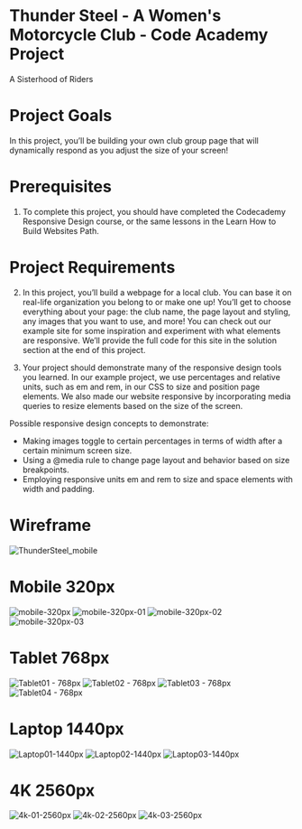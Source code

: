 # Thunder Steel - A Women's Motorcycle Club - Code Academy Project
A Sisterhood of Riders

# Project Goals
In this project, you’ll be building your own club group page that will dynamically respond as you adjust the size of your screen!

# Prerequisites
1. To complete this project, you should have completed the Codecademy Responsive Design course, or the same lessons in the Learn How to Build Websites Path.

# Project Requirements
2. In this project, you’ll build a webpage for a local club. You can base it on real-life organization you belong to or make one up! You’ll get to choose everything about your page: the club name, the page layout and styling, any images that you want to use, and more! You can check out our example site for some inspiration and experiment with what elements are responsive. We’ll provide the full code for this site in the solution section at the end of this project.

3. Your project should demonstrate many of the responsive design tools you learned. In our example project, we use percentages and relative units, such as em and rem, in our CSS to size and position page elements. We also made our website responsive by incorporating media queries to resize elements based on the size of the screen.

Possible responsive design concepts to demonstrate:
* Making images toggle to certain percentages in terms of width after a certain minimum screen size.
* Using a @media rule to change page layout and behavior based on size breakpoints.
* Employing responsive units em and rem to size and space elements with width and padding.

# Wireframe
![ThunderSteel_mobile](https://user-images.githubusercontent.com/30397168/228339588-954d46ca-fc7a-4755-8912-192874553a83.png)

# Mobile 320px
![mobile-320px](https://user-images.githubusercontent.com/30397168/228339223-e664d210-062e-45bb-9a6a-79f8b416f33b.png)
![mobile-320px-01](https://user-images.githubusercontent.com/30397168/228339233-9b2629ba-f6c6-4bc4-a231-f30a71e6fc2b.png)
![mobile-320px-02](https://user-images.githubusercontent.com/30397168/228339328-b1dd26e2-00a0-41e3-9034-0beff2ba0f1a.png)
![mobile-320px-03](https://user-images.githubusercontent.com/30397168/228339278-0167407d-0c5d-4fd0-91fb-651d8969ebc0.png)

# Tablet 768px
![Tablet01 - 768px](https://user-images.githubusercontent.com/30397168/228340632-183e045d-09d7-40d6-b9e1-681292707ae6.png)
![Tablet02 - 768px](https://user-images.githubusercontent.com/30397168/228340662-cd55a212-d3d1-4010-a109-32c31ef249e7.png)
![Tablet03 - 768px](https://user-images.githubusercontent.com/30397168/228340682-975ec9cb-0dd5-4b1e-a0d7-70df45a10454.png)
![Tablet04 - 768px](https://user-images.githubusercontent.com/30397168/228340703-9573af69-35f9-457b-92fa-065ecc93f680.png)

# Laptop 1440px
![Laptop01-1440px](https://user-images.githubusercontent.com/30397168/228340744-87cf82d7-a8e7-45d8-bd6c-517ff554a5b8.png)
![Laptop02-1440px](https://user-images.githubusercontent.com/30397168/228340754-3450b5cf-a21c-491d-80ef-793cf666a13f.png)
![Laptop03-1440px](https://user-images.githubusercontent.com/30397168/228340785-cb5a6eb5-235e-483a-9c1f-7ee9e9b00bc9.png)

# 4K 2560px
![4k-01-2560px](https://user-images.githubusercontent.com/30397168/228340838-ae8b2c0e-332a-4093-b33b-c72e1de9ec30.png)
![4k-02-2560px](https://user-images.githubusercontent.com/30397168/228340849-49bb3cd7-f647-4e7a-b26a-77e09528ce9f.png)
![4k-03-2560px](https://user-images.githubusercontent.com/30397168/228340862-ca36012c-a291-4b2b-bb55-0d15bb756474.png)

